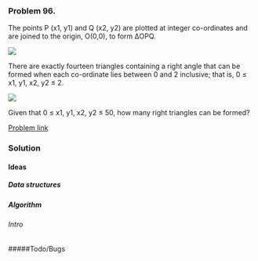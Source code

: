 ### Problem 96.

The points P (x1, y1) and Q (x2, y2) are plotted at integer co-ordinates and are joined to the origin, O(0,0), to form ΔOPQ.
                 
![](https://projecteuler.net/project/images/p091_1.gif)

There are exactly fourteen triangles containing a right angle that can be formed when each co-ordinate lies between 0 and 2 inclusive; that is,
0 ≤ x1, y1, x2, y2 ≤ 2.


![](https://projecteuler.net/project/images/p091_2.gif)

Given that 0 ≤ x1, y1, x2, y2 ≤ 50, how many right triangles can be formed?

[Problem link](https://projecteuler.net/problem=91)


### Solution

#### Ideas
 
##### Data structures

##### Algorithm

###### Intro

#####Todo/Bugs

